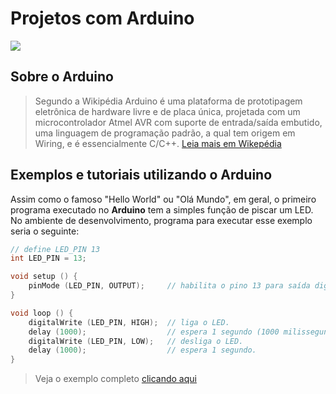 # Projetos com Arduino
![](http://dwebkit.esy.es/repositorio/Arduino/Arduino_logo.png)
## Sobre o Arduino

> Segundo a Wikipédia Arduino é uma plataforma de prototipagem eletrônica de hardware livre e de placa única, projetada com um microcontrolador Atmel AVR com suporte de entrada/saída embutido, uma linguagem de programação padrão, a qual tem origem em Wiring, e é essencialmente C/C++. [Leia mais em Wikepédia](https://pt.wikipedia.org/wiki/Arduino)

## Exemplos e tutoriais utilizando o Arduino
Assim como o famoso "Hello World" ou "Olá Mundo", em geral, o primeiro programa executado no **Arduino** tem a simples função de piscar um LED. No ambiente de desenvolvimento, programa para executar esse exemplo seria o seguinte:
```c++
// define LED_PIN 13
int LED_PIN = 13;

void setup () {
    pinMode (LED_PIN, OUTPUT);     // habilita o pino 13 para saída digital (OUTPUT).
}

void loop () {
    digitalWrite (LED_PIN, HIGH);  // liga o LED.
    delay (1000);                  // espera 1 segundo (1000 milissegundos).
    digitalWrite (LED_PIN, LOW);   // desliga o LED.
    delay (1000);                  // espera 1 segundo.
}
```
> Veja o exemplo completo [clicando aqui](https://github.com/msanches/Projetos-Arduino/tree/main/PiscaLed)
